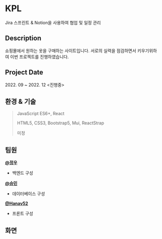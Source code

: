# KPL
Jira 스프린트 & Notion을 사용하여 협업 및 일정 관리

  <h2>Description</h2>
  쇼핑몰에서 원하는 옷을 구매하는 사이트입니다. 서로의 실력을 점검하면서 키우기위하여 이번 프로젝트를 진행하였습니다.
  
  <br/>
  <h2>Project Date</h2>
  2022. 09 ~ 2022. 12  <진행중><br>
  
  <h2>환경 & 기술</h2>

> JavaScript ES6+, React
> 
> HTML5, CSS3, Bootstrap5, Mui, ReactStrap
>
> 미정
  
## 팀원
<div>
      <a href="https://www.github.com/bestinwoo">
        <b>@정우</b>
      </a>
      <ul>
        <li>백엔드 구성</li>
      </ul>
      <a href="https://www.github.com/bestinwoo">
        <b>@승민</b>
      </a>
      <ul>
        <li>데이터베이스 구성</li>
      </ul>
      <a href="https://www.github.com/Hanav52">
        <b>@Hanav52</b>
      </a>
      <ul>
        <li>프론트 구성</li>
      </ul>
</div>

## 화면


